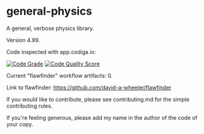 # general-physics
A general, verbose physics library.

Version 4.99.

Code inspected with app.codiga.io:

[![Code Grade](<https://api.codiga.io/project/29293/status/svg>)](<https://frontend.code-inspector.com/project/29293/dashboard>)
[![Code Quality Score](<https://api.codiga.io/project/29293/score/svg>)](<https://frontend.code-inspector.com/project/29293/dashboard>)

Current "flawfinder" workflow artifacts: 0.

Link to flawfinder: https://github.com/david-a-wheeler/flawfinder

If you would like to contribute, please see contributing.md for the simple contributing rules.

If you're feeling generous, please add my name in the author of the code of your copy.
